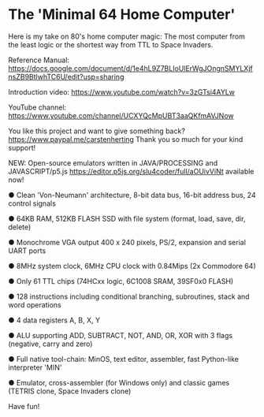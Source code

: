 # The 'Minimal 64 Home Computer'

Here is my take on 80's home computer magic: The most computer from the least logic or the shortest way from TTL to Space Invaders.

Reference Manual: https://docs.google.com/document/d/1e4hL9Z7BLIoUlErWgJOngnSMYLXjfnsZB9BtlwhTC6U/edit?usp=sharing

Introduction video: https://www.youtube.com/watch?v=3zGTsi4AYLw

YouTube channel: https://www.youtube.com/channel/UCXYQcMpUBT3aaQKfmAVJNow

You like this project and want to give something back? https://www.paypal.me/carstenherting Thank you so much for your kind support!

NEW: Open-source emulators written in JAVA/PROCESSING and JAVASCRIPT/p5.js https://editor.p5js.org/slu4coder/full/aOUivViNt available now!

● Clean 'Von-Neumann' architecture, 8-bit data bus, 16-bit address bus, 24 control signals

● 64KB RAM, 512KB FLASH SSD with file system (format, load, save, dir, delete)

● Monochrome VGA output 400 x 240 pixels, PS/2, expansion and serial UART ports

● 8MHz system clock, 6MHz CPU clock with 0.84Mips (2x Commodore 64)

● Only 61 TTL chips (74HCxx logic, 6C1008 SRAM, 39SF0x0 FLASH)

● 128 instructions including conditional branching, subroutines, stack and word operations

● 4 data registers A, B, X, Y

● ALU supporting ADD, SUBTRACT, NOT, AND, OR, XOR with 3 flags (negative, carry and zero)

● Full native tool-chain: MinOS, text editor, assembler, fast Python-like interpreter 'MIN'

● Emulator, cross-assembler (for Windows only) and classic games (TETRIS clone, Space Invaders clone)
  
Have fun!
